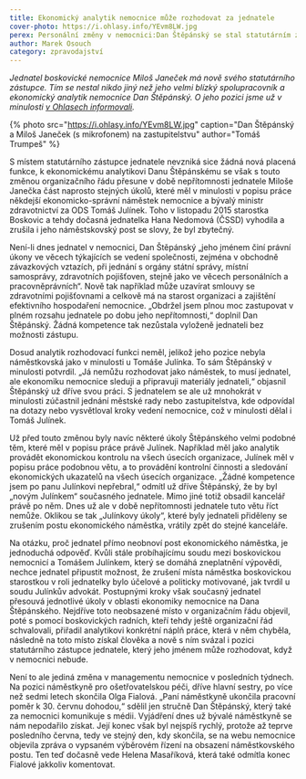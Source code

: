 ```yaml
---
title: Ekonomický analytik nemocnice může rozhodovat za jednatele
cover-photo: https://i.ohlasy.info/YEvm8LW.jpg
perex: Personální změny v nemocnici:Dan Štěpánský se stal statutárním zástupcem jednatele; odešla náměstkyně Olga Fialová.
author: Marek Osouch
category: zpravodajství
---
```


*Jednatel boskovické nemocnice Miloš Janeček má nově svého statutárního zástupce. Tím se nestal nikdo jiný než jeho velmi blízký spolupracovník a ekonomický analytik nemocnice Dan Štěpánský. O jeho pozici jsme už v minulosti [v Ohlasech informovali](http://www.ohlasy.info/clanky/2017/02/ekonomicky-namestek.html).*

{% photo src="https://i.ohlasy.info/YEvm8LW.jpg" caption="Dan Štěpánský a Miloš Janeček (s mikrofonem) na zastupitelstvu" author="Tomáš Trumpeš" %}

S místem statutárního zástupce jednatele nevzniká sice žádná nová placená funkce, k ekonomickému analytikovi Danu Štěpánskému se však s touto změnou organizačního řádu přesune v době nepřítomnosti jednatele Miloše Janečka část naprosto stejných úkolů, které měl v minulosti v popisu práce někdejší ekonomicko-správní náměstek nemocnice a bývalý ministr zdravotnictví za ODS Tomáš Julínek. Toho v listopadu 2015 starostka Boskovic a tehdy dočasná jednatelka Hana Nedomová (ČSSD) vyhodila a zrušila i jeho náměstskovský post se slovy, že byl zbytečný.

Není-li dnes jednatel v nemocnici, Dan Štěpánský „jeho jménem činí právní úkony ve věcech týkajících se vedení společnosti, zejména v obchodně závazkových vztazích, při jednání s orgány státní správy, místní samosprávy, zdravotních pojišťoven, stejně jako ve věcech personálních a pracovněprávních“. Nově tak například může uzavírat smlouvy se zdravotními pojišťovnami a celkově má na starost organizaci a zajištění efektivního hospodaření nemocnice. „Obdržel jsem plnou moc zastupovat v plném rozsahu jednatele po dobu jeho nepřítomnosti,“ doplnil Dan Štěpánský. Žádná kompetence tak nezůstala vyloženě jednateli bez možnosti zástupu.

Dosud analytik rozhodovací funkci neměl, jelikož jeho pozice nebyla náměstkovská jako v minulosti u Tomáše Julínka. To sám Štěpánský v minulosti potvrdil. „Já nemůžu rozhodovat jako náměstek, to musí jednatel, ale ekonomiku nemocnice sleduji a připravuji materiály jednateli,“ objasnil Štěpánský už dříve svou práci. S jednatelem se ale už mnohokrát v minulosti zúčastnil jednání městské rady nebo zastupitelstva, kde odpovídal na dotazy nebo vysvětloval kroky vedení nemocnice, což v minulosti dělal i Tomáš Julínek.

Už před touto změnou byly navíc některé úkoly Štěpánského velmi podobné těm, které měl v popisu práce právě Julínek. Například měl jako analytik provádět ekonomickou kontrolu na všech úsecích organizace, Julínek měl v popisu práce podobnou větu, a to provádění kontrolní činnosti a sledování ekonomických ukazatelů na všech úsecích organizace. „Žádné kompetence jsem po panu Julínkovi nepřebral,“ odmítl už dříve Štěpánský, že by byl „novým Julínkem“ současného jednatele. Mimo jiné totiž obsadil kancelář právě po něm. Dnes už ale v době nepřítomnosti jednatele tuto větu říct nemůže. Oklikou se tak „Julínkovy úkoly“, které byly jednateli přiděleny se zrušením postu ekonomického náměstka, vrátily zpět do stejné kanceláře.

Na otázku, proč jednatel přímo neobnoví post ekonomického náměstka, je jednoduchá odpověď. Kvůli stále probíhajícímu soudu mezi boskovickou nemocnicí a Tomášem Julínkem, který se domáhá zneplatnění výpovědi, nechce jednatel připustit možnost, že zrušení místa náměstka boskovickou starostkou v roli jednatelky bylo účelové a politicky motivované, jak tvrdil u soudu Julínkův advokát.
Postupnými kroky však současný jednatel přesouvá jednotlivé úkoly v oblasti ekonomiky nemocnice na Dana Štěpánského. Nejdříve toto neobsazené místo v organizačním řádu objevil, poté s pomocí boskovických radních, kteří tehdy ještě organizační řád schvalovali, přiřadil analytikovi konkrétní náplň práce, která v něm chyběla, následně na toto místo získal člověka a nově s ním svázal i pozici statutárního zástupce jednatele, který jeho jménem může rozhodovat, když v nemocnici nebude.

Není to ale jediná změna v managementu nemocnice v posledních týdnech. Na pozici náměstkyně pro ošetřovatelskou péči, dříve hlavní sestry, po více než sedmi letech skončila Olga Fialová. „Paní náměstkyně ukončila pracovní poměr k 30. červnu dohodou,“ sdělil jen stručně Dan Štěpánský, který také za nemocnici komunikuje s médii. Vyjádření dnes už bývalé náměstkyně se nám nepodařilo získat. Její konec však byl nejspíš rychlý, protože až teprve posledního června, tedy ve stejný den, kdy skončila, se na webu nemocnice objevila zpráva o vypsaném výběrovém řízení na obsazení náměstkovského postu. Ten teď dočasně vede Helena Masaříková, která také odmítla konec Fialové jakkoliv komentovat.
